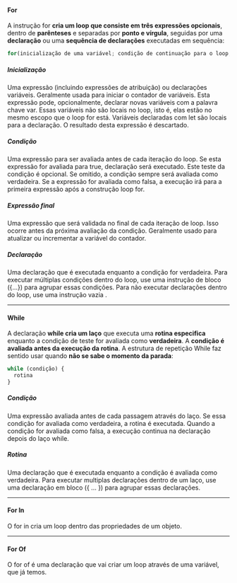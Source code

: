 #### For

A instrução for **cria um loop que consiste em três expressões opcionais**, dentro de **parênteses** e separadas por **ponto e vírgula**, seguidas por uma **declaração** ou uma **sequência de declarações** executadas em sequência:

```javascript
for(inicialização de uma variável; condição de continuação para o loop; expressão final)
```

##### Inicialização

Uma expressão (incluindo expressões de atribuição) ou declarações variáveis. Geralmente usada para iniciar o contador de variáveis. Esta expressão pode, opcionalmente, declarar novas variáveis com a palavra chave var. Essas variáveis não são locais no loop, isto é, elas estão no mesmo escopo que o loop for está. Variáveis declaradas com let são locais para a declaração.
O resultado desta expressão é descartado.

##### Condição

Uma expressão para ser avaliada antes de cada iteração do loop. Se esta expressão for avaliada para true, declaração será executado. Este teste da condição é opcional. Se omitido, a condição sempre será avaliada como verdadeira. Se a expressão for avaliada como falsa, a execução irá para a primeira expressão após a construção loop for.

##### Expressão final

Uma expressão que será validada no final de cada iteração de loop. Isso ocorre antes da próxima avaliação da condição. Geralmente usado para atualizar ou incrementar a variável do contador.

##### Declaração

Uma declaração que é executada enquanto a condição for verdadeira. Para executar múltiplas condições dentro do loop, use uma instrução de bloco ({...}) para agrupar essas condições. Para não executar declarações dentro do loop, use uma instrução vazia .

---

#### While

A declaração **while cria um laço** que executa uma **rotina especifica** enquanto a condição de teste for avaliada como **verdadeira**. A **condição é avaliada antes da execução da rotina**. A estrutura de repetição While faz sentido usar quando **não se sabe o momento da parada**:

```javascript
while (condição) {
  rotina
}
```

##### Condição

Uma expressão avaliada antes de cada passagem através do laço. Se essa condição for avaliada como verdadeira, a rotina é executada. Quando a condição for avaliada como falsa, a execução continua na declaração depois do laço while.

##### Rotina

Uma declaração que é executada enquanto a condição é avaliada como verdadeira. Para executar multiplas declarações dentro de um laço, use uma declaração em bloco ({ ... }) para agrupar essas declarações.

---

#### For In

O for in cria um loop dentro das propriedades de um objeto.

---

#### For Of

O for of é uma declaração que vai criar um loop através de uma variável, que já temos.
